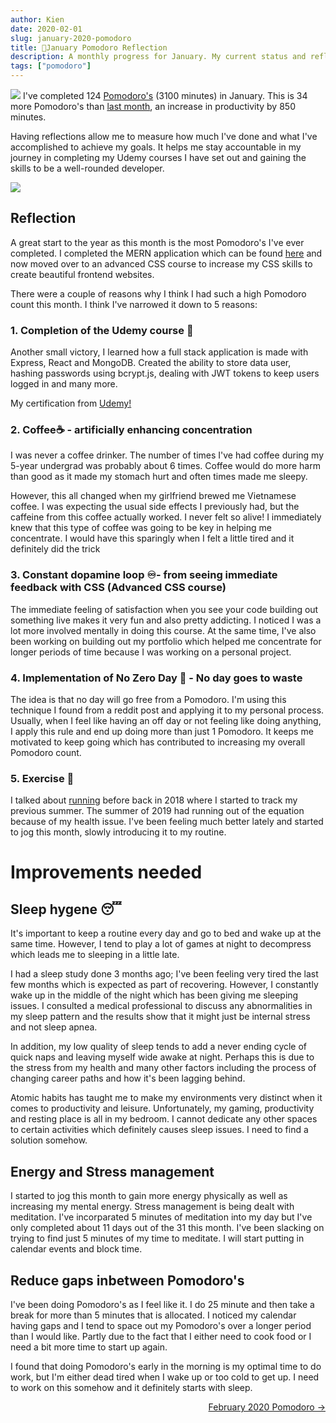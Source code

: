 ```yaml
---
author: Kien
date: 2020-02-01
slug: january-2020-pomodoro
title: 🍅January Pomodoro Reflection
description: A monthly progress for January. My current status and reflection on my productivity, goals and achievements.
tags: ["pomodoro"]
---
```


![](https://images.unsplash.com/photo-1507732052797-d22258ac2f96?ixlib=rb-1.2.1&ixid=eyJhcHBfaWQiOjEyMDd9&auto=format&fit=crop&w=1350&q=80)
I've completed 124 [Pomodoro's](/022-pomodoro-technique/) (3100 minutes) in January. This is 34 more Pomodoro's than [last month](/066-december-2019-yearend-pomodoro/), an increase in productivity by 850 minutes.

Having reflections allow me to measure how much I've done and what I've accomplished to achieve my goals. It helps me stay accountable in my journey in completing my Udemy courses I have set out and gaining the skills to be a well-rounded developer.

![](/pomotodojan2020.png)

## Reflection

A great start to the year as this month is the most Pomodoro's I've ever completed. I completed the MERN application which can be found [here](https://mern-places-udemy.firebaseapp.com/) and now moved over to an advanced CSS course to increase my CSS skills to create beautiful frontend websites.

There were a couple of reasons why I think I had such a high Pomodoro count this month. I think I've narrowed it down to 5 reasons:

### 1. Completion of the Udemy course 💪

Another small victory, I learned how a full stack application is made with Express, React and MongoDB. Created the ability to store data user, hashing passwords using bcrypt.js, dealing with JWT tokens to keep users logged in and many more.

My certification from <a href="https://www.udemy.com/certificate/UC-JWMOPYQP/" target="_blank">Udemy!</a>

### 2. Coffee☕ - artificially enhancing concentration

I was never a coffee drinker. The number of times I've had coffee during my 5-year undergrad was probably about 6 times. Coffee would do more harm than good as it made my stomach hurt and often times made me sleepy.

However, this all changed when my girlfriend brewed me Vietnamese coffee. I was expecting the usual side effects I previously had, but the caffeine from this coffee actually worked. I never felt so alive! I immediately knew that this type of coffee was going to be key in helping me concentrate. I would have this sparingly when I felt a little tired and it definitely did the trick

### 3. Constant dopamine loop ♾- from seeing immediate feedback with CSS (Advanced CSS course)

The immediate feeling of satisfaction when you see your code building out something live makes it very fun and also pretty addicting. I noticed I was a lot more involved mentally in doing this course. At the same time, I've also been working on building out my portfolio which helped me concentrate for longer periods of time because I was working on a personal project.

### 4. Implementation of No Zero Day 🚫 - No day goes to waste

The idea is that no day will go free from a Pomodoro. I'm using this technique I found from a reddit post and applying it to my personal process. Usually, when I feel like having an off day or not feeling like doing anything, I apply this rule and end up doing more than just 1 Pomodoro. It keeps me motivated to keep going which has contributed to increasing my overall Pomodoro count.

### 5. Exercise 👟

I talked about [running](/008-managing-energy/) before back in 2018 where I started to track my previous summer. The summer of 2019 had running out of the equation because of my health issue. I've been feeling much better lately and started to jog this month, slowly introducing it to my routine.

# Improvements needed

## Sleep hygene 😴

It's important to keep a routine every day and go to bed and wake up at the same time. However, I tend to play a lot of games at night to decompress which leads me to sleeping in a little late.

I had a sleep study done 3 months ago; I've been feeling very tired the last few months which is expected as part of recovering. However, I constantly wake up in the middle of the night which has been giving me sleeping issues. I consulted a medical professional to discuss any abnormalities in my sleep pattern and the results show that it might just be internal stress and not sleep apnea.

In addition, my low quality of sleep tends to add a never ending cycle of quick naps and leaving myself wide awake at night. Perhaps this is due to the stress from my health and many other factors including the process of changing career paths and how it's been lagging behind.

Atomic habits has taught me to make my environments very distinct when it comes to productivity and leisure. Unfortunately, my gaming, productivity and resting place is all in my bedroom. I cannot dedicate any other spaces to certain activities which definitely causes sleep issues. I need to find a solution somehow.

## Energy and Stress management

I started to jog this month to gain more energy physically as well as increasing my mental energy. Stress management is being dealt with meditation. I've incorparated 5 minutes of meditation into my day but I've only completed about 11 days out of the 31 this month. I've been slacking on trying to find just 5 minutes of my time to meditate. I will start putting in calendar events and block time.

## Reduce gaps inbetween Pomodoro's

I've been doing Pomodoro's as I feel like it. I do 25 minute and then take a break for more than 5 minutes that is allocated. I noticed my calendar having gaps and I tend to space out my Pomodoro's over a longer period than I would like. Partly due to the fact that I either need to cook food or I need a bit more time to start up again.

I found that doing Pomodoro's early in the morning is my optimal time to do work, but I'm either dead tired when I wake up or too cold to get up. I need to work on this somehow and it definitely starts with sleep.

<div align="right"><a href="/069-february-2020-pomodoro/">February 2020 Pomodoro &rarr;</a></div>
